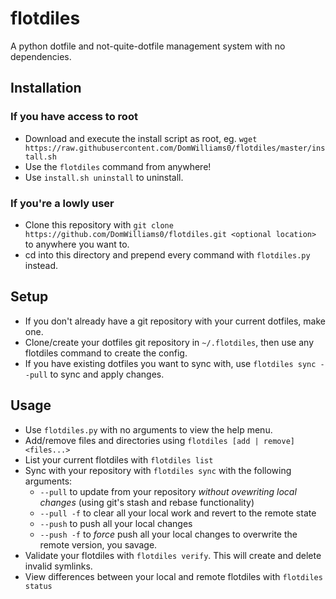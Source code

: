 # flotdiles
A python dotfile and not-quite-dotfile management system with no dependencies.

## Installation
### If you have access to root
* Download and execute the install script as root, eg. `wget https://raw.githubusercontent.com/DomWilliams0/flotdiles/master/install.sh`
* Use the `flotdiles` command from anywhere!
* Use `install.sh uninstall` to uninstall. 

### If you're a lowly user
* Clone this repository with `git clone https://github.com/DomWilliams0/flotdiles.git <optional location>` to anywhere you want to.
* cd into this directory and prepend every command with `flotdiles.py` instead.


## Setup
* If you don't already have a git repository with your current dotfiles, make one.
* Clone/create your dotfiles git repository in `~/.flotdiles`, then use any flotdiles command to create the config.
* If you have existing dotfiles you want to sync with, use `flotdiles sync --pull` to sync and apply changes.


## Usage
* Use `flotdiles.py` with no arguments to view the help menu. 
* Add/remove files and directories using `flotdiles [add | remove] <files...>`
* List your current flotdiles with `flotdiles list`
* Sync with your repository with `flotdiles sync` with the following arguments:
   * `--pull` to update from your repository *without ovewriting local changes* (using git's stash and rebase functionality)
   * `--pull -f` to clear all your local work and revert to the remote state
   * `--push` to push all your local changes
   * `--push -f` to *force* push all your local changes to overwrite the remote version, you savage. 
* Validate your flotdiles with `flotdiles verify`. This will create and delete invalid symlinks. 
* View differences between your local and remote flotdiles with `flotdiles status`
